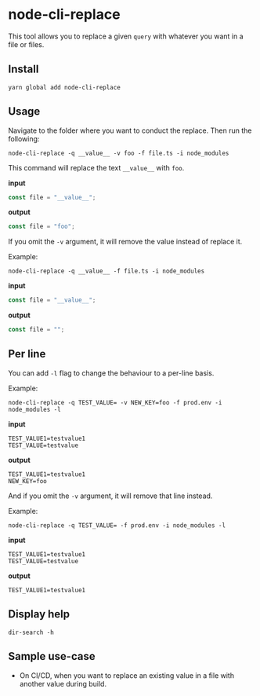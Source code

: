 # node-cli-replace

This tool allows you to replace a given `query` with whatever you want in a file or files.

## Install

```
yarn global add node-cli-replace
```

## Usage

Navigate to the folder where you want to conduct the replace. Then run the following:

```
node-cli-replace -q __value__ -v foo -f file.ts -i node_modules
```

This command will replace the text `__value__` with `foo`.

**input**

```ts
const file = "__value__";
```

**output**

```ts
const file = "foo";
```

If you omit the `-v` argument, it will remove the value instead of replace it.

Example:

```
node-cli-replace -q __value__ -f file.ts -i node_modules
```

**input**

```ts
const file = "__value__";
```

**output**

```ts
const file = "";
```

## Per line

You can add `-l` flag to change the behaviour to a per-line basis.

Example:

```
node-cli-replace -q TEST_VALUE= -v NEW_KEY=foo -f prod.env -i node_modules -l
```

**input**

```
TEST_VALUE1=testvalue1
TEST_VALUE=testvalue
```

**output**

```
TEST_VALUE1=testvalue1
NEW_KEY=foo
```

And if you omit the `-v` argument, it will remove that line instead.

Example:

```
node-cli-replace -q TEST_VALUE= -f prod.env -i node_modules -l
```

**input**

```
TEST_VALUE1=testvalue1
TEST_VALUE=testvalue
```

**output**

```
TEST_VALUE1=testvalue1

```

## Display help

```
dir-search -h
```

## Sample use-case

- On CI/CD, when you want to replace an existing value in a file with another value during build.
